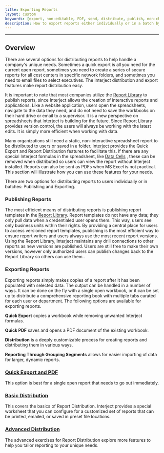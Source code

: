 ```yaml
---
title: Exporting Reports
layout: custom
keywords: [export, non-editable, PDF, send, distribute, publish, non-changeable]
description: How to export reports either individually or in a batch by publishing or exporting.
---
```

* * *

## Overview

There are several options for distributing reports to help handle a company's unique needs. Sometimes a quick export is all you need for the current open report, sometimes you need to create a series of secure reports for all cost centers in specific network folders, and sometimes you need to email files to select executives. The Interject distribution and export features make report distribution easy.

It is important to note that most companies utilize the [Report Library](/wAbout/Report-Library-Basics.html) to publish reports, since Interject allows the creation of interactive reports and applications. Like a website application, users open the spreadsheets, navigate to the data they need, and do not need to save the workbooks on their hard drive or email to a supervisor. It is a new perspective on spreadsheets that Interject is building for the future. Since Report Library provides version control, the users will always be working with the latest edits. It is simply more efficient when working with data.

Many organizations still need a static, non-interactive spreadsheet report to be distributed to users or saved in a folder. Interject provides the Quick Export and Report Distribution features to facilitate this. If there are any special Interject formulas in the spreadsheet, like [Data Cells](/wAbout/Tabular-vs-Data-Cells.html) , these can be removed when distributed so users can view the report without Interject installed. Reports can also be sent as PDFs when MS Excel is not practical. This section will illustrate how you can use these features for your needs.

There are two options for distributing reports to users individually or in batches: Publishing and Exporting.

### Publishing Reports

The most efficient means of distributing reports is publishing report templates in the [Report Library](/wAbout/Report-Library-Basics.html). Report templates do not have any data; they only pull data when a credentialed user opens them. This way, users see only business units within their rights. By providing a central place for users to access versioned report templates, publishing is the most efficient way to ensure report writers and users always use the most recent report versions. Using the Report Library, Interject maintains any drill connections to other reports as new versions are published. Users are still free to make their own versions, however only authorized users can publish changes back to the Report Library so others can use them..

### Exporting Reports

Exporting reports simply makes copies of a report after it has been populated with selected data. The output can be handled in a number of ways. It can be done on the fly with a single open workbook, or it can be set up to distribute a comprehensive reporting book with multiple tabs curated for each user or department. The following options are available for exporting reports.

**Quick Export** copies a workbook while removing unwanted Interject formulas.

**Quick PDF** saves and opens a PDF document of the existing workbook.

**Distribution** is a deeply customizable process for creating reports and distributing them in various ways.

**Reporting Through Grouping Segments** allows for easier importing of data for larger, dynamic reports.

### [Quick Export and PDF](/wGetStarted/L-Export-QuickExportAndPDF.html)

This option is best for a single open report that needs to go out immediately.

### [Basic Distribution](/wGetStarted/L-Export-BasicDist.html)

This covers the basics of Report Distribution. Interject provides a special worksheet that you can configure for a customized set of reports that can be printed, emailed, or saved in preset file locations.

### [Advanced Distribution](/wGetStarted/L-Export-AdvancedDist.html)

The advanced exercises for Report Distribution explore more features to help you tailor reporting to your unique needs.
